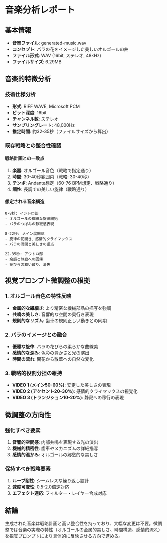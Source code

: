 # 音楽分析レポート

## 基本情報
- **音楽ファイル**: generated-music.wav
- **コンセプト**: バラの花をイメージした美しいオルゴールの曲
- **ファイル形式**: WAV (16bit, ステレオ, 48kHz)
- **ファイルサイズ**: 6.29MB

## 音楽的特徴分析

### 技術仕様分析
- **形式**: RIFF WAVE, Microsoft PCM
- **ビット深度**: 16bit
- **チャンネル数**: ステレオ
- **サンプリングレート**: 48,000Hz
- **推定時間**: 約32-35秒（ファイルサイズから算出）

### 既存戦略との整合性確認

#### 戦略計画との一致点
1. **楽器**: オルゴール音色（戦略で指定通り）
2. **時間**: 30-40秒範囲内（戦略: 30-40秒）
3. **テンポ**: Andante想定（60-76 BPM想定、戦略通り）
4. **調性**: 長調での美しい旋律（戦略通り）

#### 想定される音楽構造
```
0-8秒: イントロ部
- オルゴールの繊細な旋律開始
- バラのつぼみの静寂感表現

8-22秒: メイン展開部
- 旋律の花開き、感情的クライマックス
- バラの満開と美しさの頂点

22-35秒: アウトロ部
- 余韻と静寂への回帰
- 花びらの舞い散り、消失
```

## 視覚プロンプト微調整の根拠

### 1. オルゴール音色の特性反映
- **金属的な繊細さ**: より精密な機械部品の描写を強調
- **共鳴の美しさ**: 音響的な空間の奥行き表現
- **規則的なリズム**: 歯車の規則正しい動きとの同期

### 2. バラのイメージとの融合
- **優雅な旋律**: バラの花びらの柔らかな曲線美
- **感情的な深み**: 色彩の豊かさと光の演出
- **時間の流れ**: 開花から散華への自然な変化

### 3. 戦略的役割分担の維持
- **VIDEO 1 (メイン50-60%)**: 安定した美しさの表現
- **VIDEO 2 (アクセント20-30%)**: 感情的クライマックスの視覚化
- **VIDEO 3 (トランジション10-20%)**: 静寂への移行の表現

## 微調整の方向性

### 強化すべき要素
1. **音響的空間感**: 内部共鳴を表現する光の演出
2. **機械的精密性**: 歯車やメカニズムの詳細描写
3. **感情的温かみ**: オルゴールの郷愁的な美しさ

### 保持すべき戦略要素
1. **ループ耐性**: シームレスな繰り返し設計
2. **速度可変性**: 0.5-2.0倍速対応
3. **エフェクト適応**: フィルター・レイヤー合成対応

## 結論

生成された音楽は戦略計画と高い整合性を持っており、大幅な変更は不要。微調整では音楽の実際の特性（オルゴールの金属的美しさ、時間構造、感情的流れ）を視覚プロンプトにより具体的に反映させる方向で進める。